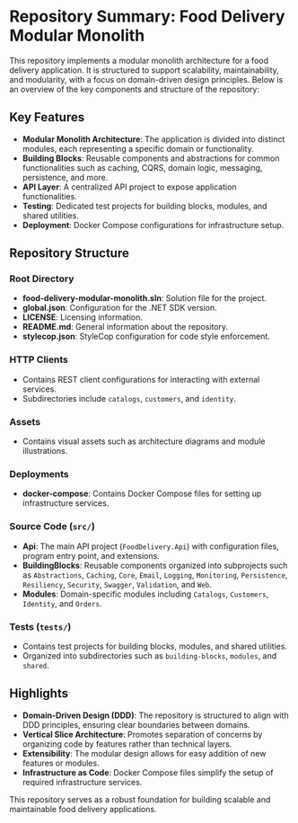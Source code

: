 # Repository Summary: Food Delivery Modular Monolith

This repository implements a modular monolith architecture for a food delivery application. It is structured to support scalability, maintainability, and modularity, with a focus on domain-driven design principles. Below is an overview of the key components and structure of the repository:

## Key Features

- **Modular Monolith Architecture**: The application is divided into distinct modules, each representing a specific domain or functionality.
- **Building Blocks**: Reusable components and abstractions for common functionalities such as caching, CQRS, domain logic, messaging, persistence, and more.
- **API Layer**: A centralized API project to expose application functionalities.
- **Testing**: Dedicated test projects for building blocks, modules, and shared utilities.
- **Deployment**: Docker Compose configurations for infrastructure setup.

## Repository Structure

### Root Directory

- **food-delivery-modular-monolith.sln**: Solution file for the project.
- **global.json**: Configuration for the .NET SDK version.
- **LICENSE**: Licensing information.
- **README.md**: General information about the repository.
- **stylecop.json**: StyleCop configuration for code style enforcement.

### HTTP Clients

- Contains REST client configurations for interacting with external services.
- Subdirectories include `catalogs`, `customers`, and `identity`.

### Assets

- Contains visual assets such as architecture diagrams and module illustrations.

### Deployments

- **docker-compose**: Contains Docker Compose files for setting up infrastructure services.

### Source Code (`src/`)

- **Api**: The main API project (`FoodDelivery.Api`) with configuration files, program entry point, and extensions.
- **BuildingBlocks**: Reusable components organized into subprojects such as `Abstractions`, `Caching`, `Core`, `Email`, `Logging`, `Monitoring`, `Persistence`, `Resiliency`, `Security`, `Swagger`, `Validation`, and `Web`.
- **Modules**: Domain-specific modules including `Catalogs`, `Customers`, `Identity`, and `Orders`.

### Tests (`tests/`)

- Contains test projects for building blocks, modules, and shared utilities.
- Organized into subdirectories such as `building-blocks`, `modules`, and `shared`.

## Highlights

- **Domain-Driven Design (DDD)**: The repository is structured to align with DDD principles, ensuring clear boundaries between domains.
- **Vertical Slice Architecture**: Promotes separation of concerns by organizing code by features rather than technical layers.
- **Extensibility**: The modular design allows for easy addition of new features or modules.
- **Infrastructure as Code**: Docker Compose files simplify the setup of required infrastructure services.

This repository serves as a robust foundation for building scalable and maintainable food delivery applications.
